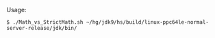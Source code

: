 Usage:

```
$ ./Math_vs_StrictMath.sh ~/hg/jdk9/hs/build/linux-ppc64le-normal-server-release/jdk/bin/
```
